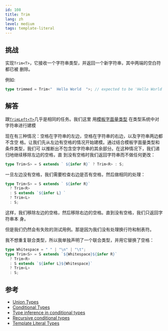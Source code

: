 ```yaml
---
id: 108
title: Trim
lang: zh
level: medium
tags: template-literal
---
```


## 挑战

实现`Trim<T>`，它接收一个字符串类型，并返回一个新字符串，其中两端的空白符都已被
删除。

例如:

```ts
type trimmed = Trim<"  Hello World  ">; // expected to be 'Hello World'
```

## 解答

跟[`TrimLeft<T>`](./medium-trimleft.md)几乎是相同的任务。我们这里
用[模板字面量类型](https://www.typescriptlang.org/docs/handbook/release-notes/typescript-4-1.html#template-literal-types)
在类型系统中对字符串进行建模

现在有三种情况：空格在字符串的左边，空格在字符串的右边，以及字符串两边都不含空
格。让我们先从左边有空格的情况开始建模。通过结合模板字面量类型和条件类型，我们可
以推断出不包含空字符串的其余部分。在这种情况下，我们递归地继续移除左边的空格，直
到没有空格时我们返回字符串而不做任何更改：

```ts
type Trim<S> = S extends ` ${infer R}` ? Trim<R> : S;
```

一旦左边没有空格，我们需要检查右边是否有空格，然后做相同的处理：

```ts
type Trim<S> = S extends ` ${infer R}`
  ? Trim<R>
  : S extends `${infer L} `
  ? Trim<L>
  : S;
```

这样，我们移除左边的空格，然后移除右边的空格。直到没有空格，我们只返回字符串本
身。

但是我们仍然会有失败的测试用例。那是因为我们没有处理换行符和制表符。

我不想重复联合类型，所以我单独声明了一个联合类型，并用它替换了空格：

```ts
type Whitespace = " " | "\n" | "\t";
type Trim<S> = S extends `${Whitespace}${infer R}`
  ? Trim<R>
  : S extends `${infer L}${Whitespace}`
  ? Trim<L>
  : S;
```

## 参考

- [Union Types](https://www.typescriptlang.org/docs/handbook/2/everyday-types.html#union-types)
- [Conditional Types](https://www.typescriptlang.org/docs/handbook/2/conditional-types.html)
- [Type inference in conditional types](https://www.typescriptlang.org/docs/handbook/2/conditional-types.html#inferring-within-conditional-types)
- [Recursive conditional types](https://www.typescriptlang.org/docs/handbook/release-notes/typescript-4-1.html#recursive-conditional-types)
- [Template Literal Types](https://www.typescriptlang.org/docs/handbook/release-notes/typescript-4-1.html#template-literal-types)
